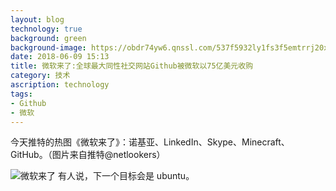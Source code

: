 ```yaml
---
layout: blog
technology: true
background: green
background-image: https://obdr74yw6.qnssl.com/537f5932ly1fs3f5emtrrj20xr0g3tat.jpg
date: 2018-06-09 15:13
title: 微软来了:全球最大同性社交网站Github被微软以75亿美元收购
category: 技术
ascription: technology
tags:
- Github
- 微软
---
```


今天推特的热图《微软来了》：诺基亚、LinkedIn、Skype、Minecraft、GitHub。（图片来自推特@netlookers） 

![微软来了][1]
有人说，下一个目标会是 ubuntu。 ​​​​


  [1]: http://wx3.sinaimg.cn/large/537f5932ly1fs3f5emtrrj20xr0g3tat.jpg